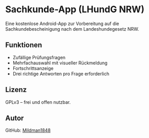 # Sachkunde-App (LHundG NRW)

Eine kostenlose Android-App zur Vorbereitung auf die Sachkundebescheinigung nach dem Landeshundegesetz NRW.

## Funktionen
- Zufällige Prüfungsfragen
- Mehrfachauswahl mit visueller Rückmeldung
- Fortschrittsanzeige
- Drei richtige Antworten pro Frage erforderlich

## Lizenz
GPLv3 – frei und offen nutzbar.

## Autor
GitHub: [Mildman1848](https://github.com/Mildman1848)
